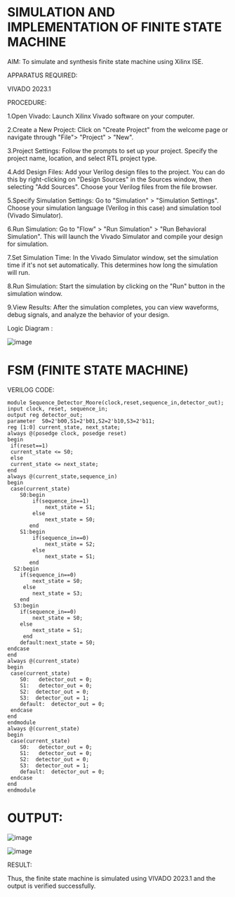 # SIMULATION AND IMPLEMENTATION OF FINITE STATE MACHINE

AIM: To simulate and synthesis finite state machine using Xilinx ISE.

APPARATUS REQUIRED:

VIVADO 2023.1

PROCEDURE:

 1.Open Vivado: Launch Xilinx Vivado software on your computer.

 2.Create a New Project: Click on "Create Project" from the welcome page or navigate through "File"> "Project" > "New".
 
 3.Project Settings: Follow the prompts to set up your project. Specify the project name, location,
 and select RTL project type.
 
 4.Add Design Files: Add your Verilog design files to the project. You can do this by right-clicking on
 "Design Sources" in the Sources window, then selecting "Add Sources". Choose your Verilog files
 from the file browser.
 
 5.Specify Simulation Settings: Go to "Simulation" > "Simulation Settings". Choose your simulation
 language (Verilog in this case) and simulation tool (Vivado Simulator).
 
 6.Run Simulation: Go to "Flow" > "Run Simulation" > "Run Behavioral Simulation". This will launch
 the Vivado Simulator and compile your design for simulation.
 
 7.Set Simulation Time: In the Vivado Simulator window, set the simulation time if it's not set
 automatically. This determines how long the simulation will run.
 
 8.Run Simulation: Start the simulation by clicking on the "Run" button in the simulation window.
 
 9.View Results: After the simulation completes, you can view waveforms, debug signals, and analyze
 the behavior of your design.

Logic Diagram :

![image](https://github.com/navaneethans/VLSI-LAB-EXP-5/assets/6987778/34ec5d63-2b3b-4511-81ef-99f4572d5869)

# FSM (FINITE STATE MACHINE)
VERILOG CODE:
~~~
module Sequence_Detector_Moore(clock,reset,sequence_in,detector_out);
input clock, reset, sequence_in; 
output reg detector_out; 
parameter  S0=2'b00,S1=2'b01,S2=2'b10,S3=2'b11;
reg [1:0] current_state, next_state; 
always @(posedge clock, posedge reset)
begin
 if(reset==1) 
 current_state <= S0;
 else
 current_state <= next_state; 
end 
always @(current_state,sequence_in)
begin
 case(current_state) 
 	S0:begin
		if(sequence_in==1)
   			next_state = S1;
  		else
   			next_state = S0;
 	   end
 	S1:begin
  		if(sequence_in==0)
   			next_state = S2;
  		else
   			next_state = S1;
 	   end
  S2:begin
  	if(sequence_in==0)
   		next_state = S0;
 	 else
   		next_state = S3;
    end 
  S3:begin
  	if(sequence_in==0)
   		next_state = S0;
  	else
   		next_state = S1;
     end
	default:next_state = S0;
endcase
end
always @(current_state)
begin 
 case(current_state) 
 	S0:   detector_out = 0;
 	S1:   detector_out = 0;
 	S2:  detector_out = 0;
 	S3:  detector_out = 1;
 	default:  detector_out = 0;
 endcase
end 
endmodule
always @(current_state)
begin 
 case(current_state) 
 	S0:   detector_out = 0;
 	S1:   detector_out = 0;
 	S2:  detector_out = 0;
 	S3:  detector_out = 1;
 	default:  detector_out = 0;
 endcase
end 
endmodule
~~~

# OUTPUT:

![image](https://github.com/lakshanad1306/VLSI-LAB-EXP-5/assets/161121355/e15be9d3-f274-45b4-80d0-17767c7c5db0)

![image](https://github.com/lakshanad1306/VLSI-LAB-EXP-5/assets/161121355/ca5d699a-87fc-444f-a1c0-92feda594813)


RESULT:

Thus, the finite state machine is simulated using VIVADO 2023.1 and the output is verified successfully.



